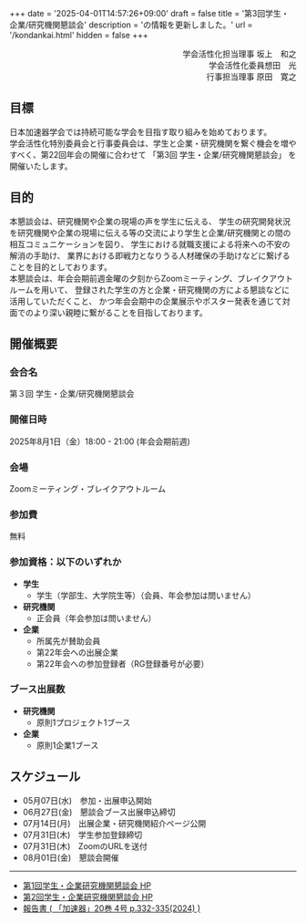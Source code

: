 +++
date = '2025-04-01T14:57:26+09:00'
draft = false
title = '第3回学生・企業/研究機関懇談会'
description = 'の情報を更新しました。'
url = '/kondankai.html'
hidden = false
+++


<div style="text-align: right;">
学会活性化担当理事 <span class="name">坂上　和之</span><br>
学会活性化委員<span class="name">想田　光</span><br>
行事担当理事 <span class="name">原田　寛之</span><br>
</div>


## 目標

日本加速器学会では持続可能な学会を目指す取り組みを始めております。  
学会活性化特別委員会と行事委員会は、学生と企業・研究機関を繋ぐ機会を増やすべく、第22回年会の開催に合わせて
「第3回 学生・企業/研究機関懇談会」
を開催いたします。

## 目的

本懇談会は、研究機関や企業の現場の声を学生に伝える、
学生の研究開発状況を研究機関や企業の現場に伝える等の交流により学生と企業/研究機関との間の相互コミュニケーションを図り、
学生における就職支援による将来への不安の解消の手助け、
業界における即戦力となりうる人材確保の手助けなどに繋げることを目的としております。  
本懇談会は、年会会期前週金曜の夕刻からZoomミーティング、ブレイクアウトルームを用いて、
登録された学生の方と企業・研究機関の方による懇談などに活用していただくこと、
かつ年会会期中の企業展示やポスター発表を通じて対面でのより深い親睦に繋がることを目指しております。

## 開催概要

### 会合名

第３回 学生・企業/研究機関懇談会

### 開催日時

2025年8月1日（金）18:00 - 21:00 (年会会期前週)

### 会場

Zoomミーティング・ブレイクアウトルーム

### 参加費

無料

### 参加資格：以下のいずれか

* <b>学生</b>
  * 学生（学部生、大学院生等）（会員、年会参加は問いません）
* <b>研究機関</b>
  * 正会員（年会参加は問いません）
* <b>企業</b>
  * 所属先が賛助会員
  * 第22年会への出展企業
  * 第22年会への参加登録者（RG登録番号が必要）

### ブース出展数

* <b>研究機関</b>
  * 原則1プロジェクト1ブース
* <b>企業</b>
  * 原則1企業1ブース

## スケジュール

* 05月07日(水)　参加・出展申込開始
* 06月27日(金)　懇談会ブース出展申込締切
* 07月14日(月)　出展企業・研究機関紹介ページ公開
* 07月31日(木)　学生参加登録締切
* 07月31日(木)　ZoomのURLを送付
* 08月01日(金)　懇談会開催

---

* [第1回学生・企業研究機関懇談会 HP](https://conference.wdc-jp.com/pasj/2023/)
* [第2回学生・企業研究機関懇談会 HP](https://conference.wdc-jp.com/pasj/2024/)
* [報告書 ( 「加速器」20巻 4号 p.332-335(2024) )](https://www.jstage.jst.go.jp/article/pasj/20/4/20_200402/_pdf/-char/ja)